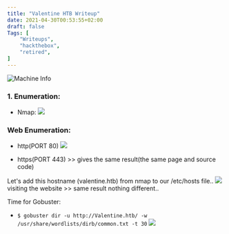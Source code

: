 ```yaml
---
title: "Valentine HTB Writeup"
date: 2021-04-30T00:53:55+02:00
draft: false
Tags: [
    "Writeups",
    "hackthebox",
    "retired",
]
---
```

![Machine Info](/images/valentine/1.png)

### 1. Enumeration:
* Nmap:
![](/images/valentine/2.png)

### Web Enumeration:
* http(PORT 80)
![](/images/valentine/3.png)

* https(PORT 443) >> gives the same result(the same page and source code)

Let's add this hostname (valentine.htb) from nmap to our /etc/hosts file..
![](/images/valentine/4.png)
visiting the website >> same result nothing different..

Time for Gobuster:
* ``$ gobuster dir -u http://Valentine.htb/ -w /usr/share/wordlists/dirb/common.txt -t 30``
![](/images/valentine/5.png)



